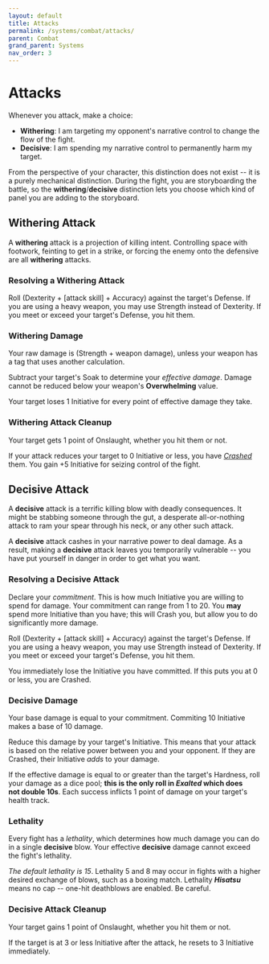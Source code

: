 ```yaml
---
layout: default
title: Attacks
permalink: /systems/combat/attacks/
parent: Combat
grand_parent: Systems
nav_order: 3
---
```


# Attacks

Whenever you attack, make a choice:

- **Withering**: I am targeting my opponent's narrative control to change the
  flow of the fight.
- **Decisive**: I am spending my narrative control to permanently harm my
  target.

From the perspective of your character, this distinction does not exist -- it is
a purely mechanical distinction. During the fight, you are storyboarding the
battle, so the **withering**/**decisive** distinction lets you choose which kind
of panel you are adding to the storyboard.

## Withering Attack

A **withering** attack is a projection of killing intent. Controlling space with
footwork, feinting to get in a strike, or forcing the enemy onto the defensive
are all **withering** attacks.

### Resolving a Withering Attack

Roll (Dexterity + [attack skill] + Accuracy) against the target's Defense. If
you are using a heavy weapon, you may use Strength instead of Dexterity. If you
meet or exceed your target's Defense, you hit them.

### Withering Damage

Your raw damage is (Strength + weapon damage), unless your weapon has a tag that
uses another calculation.

Subtract your target's Soak to determine your _effective damage_. Damage cannot
be reduced below your weapon's **Overwhelming** value.

Your target loses 1 Initiative for every point of effective damage they take.

### Withering Attack Cleanup

Your target gets 1 point of Onslaught, whether you hit them or not.

If your attack reduces your target to 0 Initiative or less, you have
[_Crashed_](/venture/systems/combat/status#crash) them. You gain +5 Initiative
for seizing control of the fight.

## Decisive Attack

A **decisive** attack is a terrific killing blow with deadly consequences. It
might be stabbing someone through the gut, a desperate all-or-nothing attack to
ram your spear through his neck, or any other such attack.

A **decisive** attack cashes in your narrative power to deal damage. As a
result, making a **decisive** attack leaves you temporarily vulnerable -- you
have put yourself in danger in order to get what you want.

### Resolving a Decisive Attack

Declare your _commitment_. This is how much Initiative you are willing to spend
for damage. Your commitment can range from 1 to 20. You **may** spend more
Initiative than you have; this will Crash you, but allow you to do significantly
more damage.

Roll (Dexterity + [attack skill] + Accuracy) against the target's Defense. If
you are using a heavy weapon, you may use Strength instead of Dexterity. If you
meet or exceed your target's Defense, you hit them.

You immediately lose the Initiative you have committed. If this puts you at 0 or
less, you are Crashed.

### Decisive Damage

Your base damage is equal to your commitment. Commiting 10 Initiative makes a
base of 10 damage.

Reduce this damage by your target's Initiative. This means that your attack is
based on the relative power between you and your opponent. If they are Crashed,
their Initiative _adds_ to your damage.

If the effective damage is equal to or greater than the target's Hardness, roll
your damage as a dice pool; **this is the only roll in _Exalted_ which does**\
**not double 10s**. Each success inflicts 1 point of damage on your target's
health track.

### Lethality

Every fight has a _lethality_, which determines how much damage you can do in
a single **decisive** blow. Your effective **decisive** damage cannot exceed
the fight's lethality.

_The default lethality is 15_. Lethality 5 and 8 may occur in fights with a
higher desired exchange of blows, such as a boxing match. Lethality
_**Hisatsu**_ means no cap -- one-hit deathblows are enabled. Be careful.

### Decisive Attack Cleanup

Your target gains 1 point of Onslaught, whether you hit them or not.

If the target is at 3 or less Initiative after the attack, he resets to 3
Initiative immediately.
